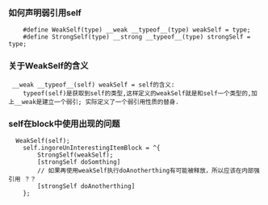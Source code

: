 ### 如何声明弱引用self

		#define WeakSelf(type) __weak __typeof__(type) weakSelf = type;
		#define StrongSelf(type) __strong __typeof__(type) strongSelf = type; 
		
### 关于WeakSelf的含义		

     __weak __typeof__(self) weakSelf = self的含义:  
		typeof(self)是获取到self的类型,这样定义的weakSelf就是和self一个类型的,加上__weak是建立一个弱引; 实际定义了一个弱引用性质的替身.
		
### self在block中使用出现的问题

      WeakSelf(self);
	    self.ingoreUnInterestingItemBlock = ^{
	        StrongSelf(weakSelf);
	        [strongSelf doSomthing]
	        // 如果再使用weakSelf执行doAnotherthing有可能被释放，所以应该在内部强引用 ？？
	        [strongSelf doAnotherthing]
	    };
    




